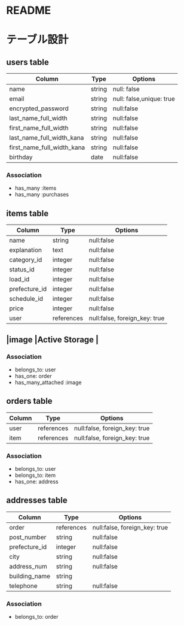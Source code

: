 # README

# テーブル設計

## users table

|Column                    |Type    |Options                |
|--------------------------|--------|-----------------------|
|name                      |string  |null: false            |
|email                     |string|null: false,unique: true |
|encrypted_password        |string  |null:false             |
|last_name_full_width      |string  |null:false             |
|first_name_full_width     |string  |null:false             |
|last_name_full_width_kana |string  |null:false             |
|first_name_full_width_kana|string  |null:false             |
|birthday                  |date    |null:false             |

### Association

- has_many :items
- has_many :purchases


## items table

|Column                    |Type      |Options                        |
|--------------------------|----------|-------------------------------|
|name                      |string    |null:false                     |
|explanation               |text      |null:false                     |
|category_id               |integer   |null:false                     |
|status_id                 |integer   |null:false                     |
|load_id                   |integer   |null:false                     |
|prefecture_id             |integer   |null:false                     |
|schedule_id               |integer   |null:false                     |
|price                     |integer   |null:false                     |
|user                      |references|null:false, foreign_key: true  |


## |image                     |Active Storage                            |

### Association

- belongs_to: user
- has_one: order
- has_many_attached :image

## orders table

|Column                    |Type      |Options                        |
|--------------------------|----------|-------------------------------|
|user                      |references|null:false, foreign_key: true  |
|item                      |references|null:false, foreign_key: true  |

### Association

- belongs_to: user
- belongs_to: item
- has_one: address


## addresses table
|Column                    |Type      |Options                        |
|--------------------------|----------|-------------------------------|
|order                     |references|null:false, foreign_key: true  |
|post_number               |string    |null:false                     |
|prefecture_id             |integer   |null:false                     |
|city                      |string    |null:false                     |
|address_num               |string    |null:false                     |
|building_name             |string    |                               |
|telephone                 |string    |null:false                     |

### Association

- belongs_to: order